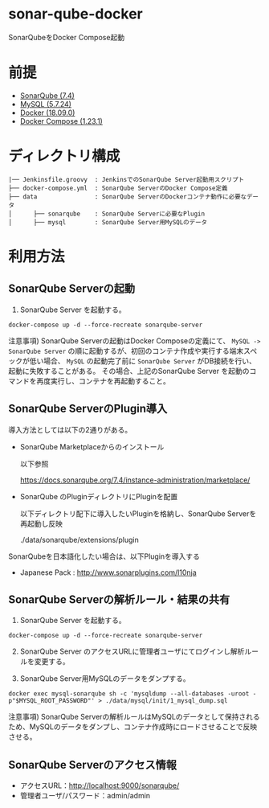 # sonar-qube-docker
SonarQubeをDocker Compose起動


# 前提
- [SonarQube (7.4)](https://www.sonarqube.org/)
- [MySQL (5.7.24)](https://www.mysql.com/)
- [Docker (18.09.0)](https://www.docker.com/)
- [Docker Compose (1.23.1)](https://docs.docker.com/compose/)


# ディレクトリ構成
```
|── Jenkinsfile.groovy  : JenkinsでのSonarQube Server起動用スクリプト
├── docker-compose.yml  : SonarQube ServerのDocker Compose定義
├── data                : SonarQube ServerのDockerコンテナ動作に必要なデータ
│      ├── sonarqube    : SonarQube Serverに必要なPlugin
│      ├── mysql        : SonarQube Server用MySQLのデータ
```

# 利用方法

## SonarQube Serverの起動

1. SonarQube Server を起動する。

  ```shell
  docker-compose up -d --force-recreate sonarqube-server
  ```

  注意事項) SonarQube Serverの起動はDocker Composeの定義にて、 `MySQL -> SonarQube Server` の順に起動するが、初回のコンテナ作成や実行する端末スペックが低い場合、 `MySQL` の起動完了前に `SonarQube Server` がDB接続を行い、起動に失敗することがある。 その場合、上記のSonarQube Server を起動のコマンドを再度実行し、コンテナを再起動すること。


## SonarQube ServerのPlugin導入

導入方法としては以下の2通りがある。
- SonarQube Marketplaceからのインストール 

  以下参照
  
  https://docs.sonarqube.org/7.4/instance-administration/marketplace/ 

- SonarQube のPluginディレクトリにPluginを配置

  以下ディレクトリ配下に導入したいPluginを格納し、SonarQube Serverを再起動し反映
  
  ./data/sonarqube/extensions/plugin

SonarQubeを日本語化したい場合は、以下Pluginを導入する
- Japanese Pack : http://www.sonarplugins.com/l10nja


## SonarQube Serverの解析ルール・結果の共有

1. SonarQube Server を起動する。

  ```shell
  docker-compose up -d --force-recreate sonarqube-server
  ```

2. SonarQube Server のアクセスURLに管理者ユーザにてログインし解析ルールを変更する。

3. SonarQube Server用MySQLのデータをダンプする。

  ```shell
  docker exec mysql-sonarqube sh -c 'mysqldump --all-databases -uroot -p"$MYSQL_ROOT_PASSWORD"' > ./data/mysql/init/1_mysql_dump.sql
  ```

  注意事項) SonarQube Serverの解析ルールはMySQLのデータとして保持されるため、MySQLのデータをダンプし、コンテナ作成時にロードさせることで反映させる。


## SonarQube Serverのアクセス情報

- アクセスURL：<http://localhost:9000/sonarqube/>
- 管理者ユーザ/パスワード：admin/admin

